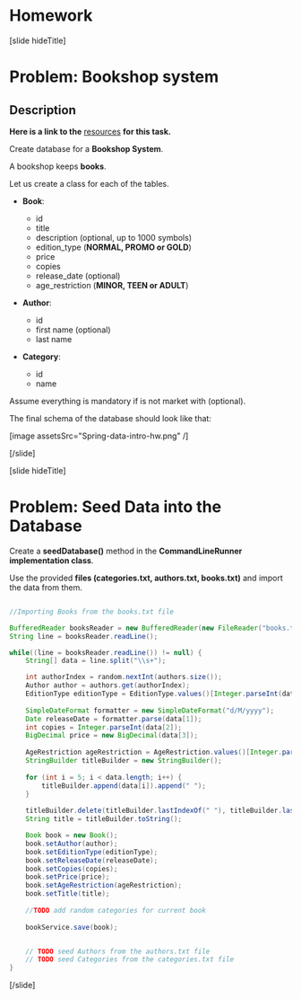 # Homework

[slide hideTitle]

# Problem: Bookshop system

## Description

**Here is a link to the** [resources](https://videos.softuni.org/resources/java/Java-ORM-And-Spring-Data/05-Spring-Data-Intro-Homework-Resources.zip) **for this task.**

Create database for a **Bookshop System**. 

A bookshop keeps **books**. 

Let us create a class for each of the tables.
-	**Book**:
     -  id
     -  title 
     -  description (optional, up to 1000 symbols) 
     -  edition_type (**NORMAL, PROMO or GOLD**)
     -  price
     -  copies
     -  release_date (optional)
     -  age_restriction (**MINOR, TEEN or ADULT**)

-	**Author**:
    - id 
    - first name (optional) 
    - last name

-	**Category**:
    - id 
    - name

Assume everything is mandatory if is not market with (optional).

The final schema of the database should look like that:

[image assetsSrc="Spring-data-intro-hw.png" /]

[/slide]

[slide hideTitle]

# Problem: Seed Data into the Database

Create a **seedDatabase()** method in the **CommandLineRunner implementation class**. 

Use the provided **files (categories.txt, authors.txt, books.txt)** and import the data from them.

```java

//Importing Books from the books.txt file

BufferedReader booksReader = new BufferedReader(new FileReader("books.txt"));
String line = booksReader.readLine();

while((line = booksReader.readLine()) != null) {
    String[] data = line.split("\\s+");

    int authorIndex = random.nextInt(authors.size());
    Author author = authors.get(authorIndex);
    EditionType editionType = EditionType.values()[Integer.parseInt(data[0])];
    
    SimpleDateFormat formatter = new SimpleDateFormat("d/M/yyyy");
    Date releaseDate = formatter.parse(data[1]);
    int copies = Integer.parseInt(data[2]);
    BigDecimal price = new BigDecimal(data[3]);
    
    AgeRestriction ageRestriction = AgeRestriction.values()[Integer.parseInt(data[4])];
    StringBuilder titleBuilder = new StringBuilder();
    
    for (int i = 5; i < data.length; i++) {
        titleBuilder.append(data[i]).append(" ");
    }
    
    titleBuilder.delete(titleBuilder.lastIndexOf(" "), titleBuilder.lastIndexOf(" "));
    String title = titleBuilder.toString();

    Book book = new Book();
    book.setAuthor(author);
    book.setEditionType(editionType);
    book.setReleaseDate(releaseDate);
    book.setCopies(copies);
    book.setPrice(price);
    book.setAgeRestriction(ageRestriction);
    book.setTitle(title);
    
    //TODO add random categories for current book
   
    bookService.save(book);


    // TODO seed Authors from the authors.txt file
    // TODO seed Categories from the categories.txt file
}
``` 
[/slide]
